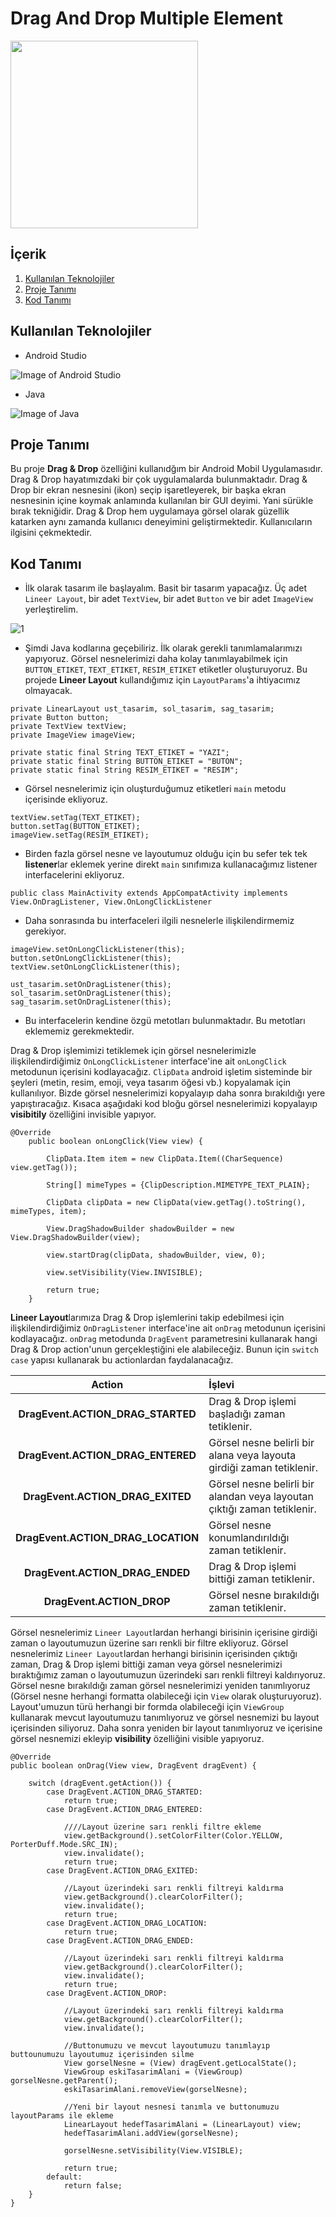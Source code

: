# Drag And Drop Multiple Element

<img src="https://user-images.githubusercontent.com/37263322/118361667-26c2fe80-b595-11eb-8ceb-a39cd3d61745.gif" width="300">


## İçerik

1. [Kullanılan Teknolojiler](https://github.com/mehmetaydintr/Drag_And_Drop_Single_Element/blob/main/README.md#kullan%C4%B1lan-teknolojiler)
2. [Proje Tanımı](https://github.com/mehmetaydintr/Drag_And_Drop_Single_Element/blob/main/README.md#proje-tan%C4%B1m%C4%B1)
3. [Kod Tanımı](https://github.com/mehmetaydintr/Drag_And_Drop_Single_Element/blob/main/README.md#kod-tan%C4%B1m%C4%B1)


## Kullanılan Teknolojiler

  + Android Studio

![Image of Android Studio](https://www.xda-developers.com/files/2017/04/android-studio-logo.png)

  + Java

![Image of Java](https://yazilimamelesi.files.wordpress.com/2013/03/java_logo.jpg)


## Proje Tanımı

Bu proje **Drag & Drop** özelliğini kullanıdğım bir Android Mobil Uygulamasıdır. Drag & Drop hayatımızdaki bir çok uygulamalarda bulunmaktadır. Drag & Drop bir ekran nesnesini (ikon) seçip işaretleyerek, bir başka ekran nesnesinin içine koymak anlamında kullanılan bir GUI deyimi. Yani sürükle bırak tekniğidir. Drag & Drop hem uygulamaya görsel olarak güzellik katarken aynı zamanda kullanıcı deneyimini geliştirmektedir. Kullanıcıların ilgisini çekmektedir.

## Kod Tanımı

+ İlk olarak tasarım ile başlayalım. Basit bir tasarım yapacağız. Üç adet `Lineer Layout`, bir adet `TextView`, bir adet `Button` ve bir adet `ImageView` yerleştirelim.

![1](https://user-images.githubusercontent.com/37263322/118360308-acdc4680-b58f-11eb-8a30-c09ee1dfba22.png)

+ Şimdi Java kodlarına geçebiliriz. İlk olarak gerekli tanımlamalarımızı yapıyoruz. Görsel nesnelerimizi daha kolay tanımlayabilmek için `BUTTON_ETIKET`, `TEXT_ETIKET`, `RESIM_ETIKET` etiketler oluşturuyoruz. Bu projede **Lineer Layout** kullandığımız için `LayoutParams`'a ihtiyacımız olmayacak.

```
private LinearLayout ust_tasarim, sol_tasarim, sag_tasarim;
private Button button;
private TextView textView;
private ImageView imageView;

private static final String TEXT_ETIKET = "YAZI";
private static final String BUTTON_ETIKET = "BUTON";
private static final String RESIM_ETIKET = "RESIM";
```

+ Görsel nesnelerimiz için oluşturduğumuz etiketleri `main` metodu içerisinde ekliyoruz.

```
textView.setTag(TEXT_ETIKET);
button.setTag(BUTTON_ETIKET);
imageView.setTag(RESIM_ETIKET);
```

+ Birden fazla görsel nesne ve layoutumuz olduğu için bu sefer tek tek **listener**lar eklemek yerine direkt `main` sınıfımıza kullanacağımız listener interfacelerini ekliyoruz. 

```
public class MainActivity extends AppCompatActivity implements View.OnDragListener, View.OnLongClickListener
```

+ Daha sonrasında bu interfaceleri ilgili nesnelerle ilişkilendirmemiz gerekiyor.

```
imageView.setOnLongClickListener(this);
button.setOnLongClickListener(this);
textView.setOnLongClickListener(this);

ust_tasarim.setOnDragListener(this);
sol_tasarim.setOnDragListener(this);
sag_tasarim.setOnDragListener(this);
```

+ Bu interfacelerin kendine özgü metotları bulunmaktadır. Bu metotları eklememiz gerekmektedir.

Drag & Drop işlemimizi tetiklemek için görsel nesnelerimizle ilişkilendirdiğimiz `OnLongClickListener` interface'ine ait `onLongClick` metodunun içerisini kodlayacağız. `ClipData` android işletim sisteminde bir şeyleri (metin, resim, emoji, veya tasarım öğesi vb.) kopyalamak için kullanılıyor. Bizde görsel nesnelerimizi kopyalayıp daha sonra bırakıldığı yere yapıştıracağız. Kısaca aşağıdaki kod bloğu görsel nesnelerimizi kopyalayıp **visibitily** özelliğini invisible yapıyor.

```
@Override
    public boolean onLongClick(View view) {

        ClipData.Item item = new ClipData.Item((CharSequence) view.getTag());

        String[] mimeTypes = {ClipDescription.MIMETYPE_TEXT_PLAIN};

        ClipData clipData = new ClipData(view.getTag().toString(), mimeTypes, item);

        View.DragShadowBuilder shadowBuilder = new View.DragShadowBuilder(view);

        view.startDrag(clipData, shadowBuilder, view, 0);

        view.setVisibility(View.INVISIBLE);

        return true;
    }
```

**Lineer Layout**larımıza  Drag & Drop işlemlerini takip edebilmesi için ilişkilendirdiğimiz `OnDragListener` interface'ine ait `onDrag` metodunun içerisini kodlayacağız. `onDrag` metodunda `DragEvent` parametresini kullanarak hangi Drag & Drop action'unun gerçekleştiğini ele alabileceğiz. Bunun için `switch case` yapısı kullanarak bu actionlardan faydalanacağız.

| Action | İşlevi |
|    :---:     |     :---       |
| **DragEvent.ACTION_DRAG_STARTED** | Drag & Drop işlemi başladığı zaman tetiklenir. |
| **DragEvent.ACTION_DRAG_ENTERED** | Görsel nesne belirli bir alana veya layouta girdiği zaman tetiklenir. |
| **DragEvent.ACTION_DRAG_EXITED** | Görsel nesne belirli bir alandan veya layoutan çıktığı zaman tetiklenir. |
| **DragEvent.ACTION_DRAG_LOCATION** | Görsel nesne konumlandırıldığı zaman tetiklenir. |
| **DragEvent.ACTION_DRAG_ENDED** | Drag & Drop işlemi bittiği zaman tetiklenir. |
| **DragEvent.ACTION_DROP** | Görsel nesne bırakıldığı zaman tetiklenir. |

Görsel nesnelerimiz `Lineer Layout`lardan herhangi birisinin içerisine girdiği zaman o layoutumuzun üzerine sarı renkli bir filtre ekliyoruz. Görsel nesnelerimiz `Lineer Layout`lardan herhangi birisinin içerisinden çıktığı zaman, Drag & Drop işlemi bittiği zaman veya görsel nesnelerimizi bıraktığımız zaman o layoutumuzun üzerindeki sarı renkli filtreyi kaldırıyoruz. Görsel nesne bırakıldığı zaman görsel nesnelerimizi yeniden tanımlıyoruz (Görsel nesne herhangi formatta olabileceği için `View` olarak oluşturuyoruz). Layout'umuzun türü herhangi bir formda olabileceği için `ViewGroup` kullanarak mevcut layoutumuzu tanımlıyoruz ve görsel nesnemizi bu layout içerisinden siliyoruz. Daha sonra yeniden bir layout tanımlıyoruz ve içerisine görsel nesnemizi ekleyip **visibility** özelliğini visible yapıyoruz. 

```
@Override
public boolean onDrag(View view, DragEvent dragEvent) {

    switch (dragEvent.getAction()) {
        case DragEvent.ACTION_DRAG_STARTED:
            return true;
        case DragEvent.ACTION_DRAG_ENTERED:
            
            ////Layout üzerine sarı renkli filtre ekleme
            view.getBackground().setColorFilter(Color.YELLOW, PorterDuff.Mode.SRC_IN);
            view.invalidate();
            return true;
        case DragEvent.ACTION_DRAG_EXITED:
            
            //Layout üzerindeki sarı renkli filtreyi kaldırma
            view.getBackground().clearColorFilter();
            view.invalidate();
            return true;
        case DragEvent.ACTION_DRAG_LOCATION:
            return true;
        case DragEvent.ACTION_DRAG_ENDED:
        
            //Layout üzerindeki sarı renkli filtreyi kaldırma
            view.getBackground().clearColorFilter();
            view.invalidate();
            return true;
        case DragEvent.ACTION_DROP:
            
            //Layout üzerindeki sarı renkli filtreyi kaldırma
            view.getBackground().clearColorFilter();
            view.invalidate();

            //Buttonumuzu ve mevcut layoutumuzu tanımlayıp buttounumuzu layoutumuz içerisinden silme
            View gorselNesne = (View) dragEvent.getLocalState();
            ViewGroup eskiTasarimAlani = (ViewGroup) gorselNesne.getParent();
            eskiTasarimAlani.removeView(gorselNesne);

            //Yeni bir layout nesnesi tanımla ve buttonumuzu layoutParams ile ekleme
            LinearLayout hedefTasarimAlani = (LinearLayout) view;
            hedefTasarimAlani.addView(gorselNesne);

            gorselNesne.setVisibility(View.VISIBLE);

            return true;
        default:
            return false;
    }
}
```
